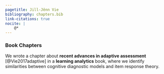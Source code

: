 ```yaml
---
pagetitle: Jill-Jênn Vie
bibliography: chapters.bib
link-citations: true
nocite: |
    @*
---
```

### Book Chapters

We wrote a chapter about **recent advances in adaptive assessment** [@Vie2017adaptive] in a **learning analytics** book, where we identify similarities between cognitive diagnostic models and item response theory.
